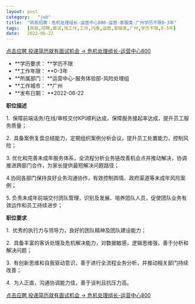 ```yaml
---
layout:	post
category:	"job"
title:	"网易招聘：危机处理组长-运营中心800-运营-客服类-广州学历不限0-3年"
tags:	[网易,招聘,面试,找工作,工作,内推,运营,客服类,广州,学历不限,0-3年]
date:	2022-06-22
---
```


[点击应聘 投递简历就有面试机会 ->  危机处理组长-运营中心800](http://mobile.bole.netease.com/bole/boleDetail?id=40714&employeeId=346f03c3cda5f04c&key=all)



- **学历要求： **学历不限
- **工作年限： **0-3年
- **所属部门： **运营中心-服务体验部-风险处理组
- **工作城市： **广州
- **发布日期： **2022-06-22



**职位描述**

1.&nbsp;&nbsp;保障前端话务/在线/审核交付KPI顺利达成，保障服务接起率达成，提升员工服务质量；

2.&nbsp;&nbsp;具备案例复盘总结能力，定期组织案例分析会议，提升员工处置能力，控制风险；

3.&nbsp;优化和完善未成年服务体系，全流程分析业务链改善机会点并推动解决，协调推进跨部门合作，为家长提供最短解决问题路径；

4.协同各部门保持良好业务沟通协作，有效控制舆情、政府渠道等未成年风险案例；

5.&nbsp;负责未成年前端交付团队管理，识别及发展、培养团队人员，促使团队业务有效运作和员工持续进步；



**职位要求**

1.&nbsp;&nbsp;优秀的执行力与领导力，良好的团队精神及团队建设能力；

2.&nbsp;&nbsp;具备丰富的客诉处理及危机解决能力，对数据敏感，逻辑思维强，善于分析和解决问题；

3.&nbsp;&nbsp;有创新思维和自我驱动意识，善于进行全流程业务分析，并推动相关部门持续改善；

4.&nbsp;&nbsp;为人正直，沟通协调能力佳，善于谈判且抗压力高。



[点击应聘 投递简历就有面试机会 ->  危机处理组长-运营中心800](http://mobile.bole.netease.com/bole/boleDetail?id=40714&employeeId=346f03c3cda5f04c&key=all)